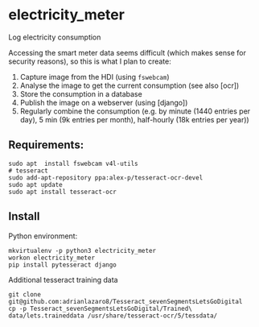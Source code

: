 # electricity_meter
Log electricity consumption

Accessing the smart meter data seems difficult (which makes sense for security reasons), so this is what I plan to create:

1. Capture image from the HDI (using `fswebcam`)
2. Analyse the image to get the current consumption (see also [ocr])
3. Store the consumption in a database
4. Publish the image on a webserver (using [django])
5. Regularly combine the consumption (e.g. by minute (1440 entries per day), 5 min (9k entries per month), half-hourly (18k entries per year))

## Requirements:
```
sudo apt  install fswebcam v4l-utils
# tesseract
sudo add-apt-repository ppa:alex-p/tesseract-ocr-devel
sudo apt update
sudo apt install tesseract-ocr
```

## Install
Python environment:
```commandline
mkvirtualenv -p python3 electricity_meter
workon electricity_meter
pip install pytesseract django
```

Additional tesseract training data
```
git clone git@github.com:adrianlazaro8/Tesseract_sevenSegmentsLetsGoDigital
cp -p Tesseract_sevenSegmentsLetsGoDigital/Trained\ data/lets.traineddata /usr/share/tesseract-ocr/5/tessdata/
```